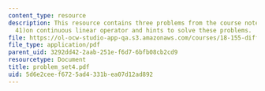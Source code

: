 ```yaml
---
content_type: resource
description: This resource contains three problems from the course notes (29, 40 and
  41)on continuous linear operator and hints to solve these problems.
file: https://ol-ocw-studio-app-qa.s3.amazonaws.com/courses/18-155-differential-analysis-fall-2004/5d6e2ceef6725ad4331bea07d12ad892_problem_set4.pdf
file_type: application/pdf
parent_uid: 3292dd42-2aab-251e-f6d7-6bfb08cb2cd9
resourcetype: Document
title: problem_set4.pdf
uid: 5d6e2cee-f672-5ad4-331b-ea07d12ad892
---
```

